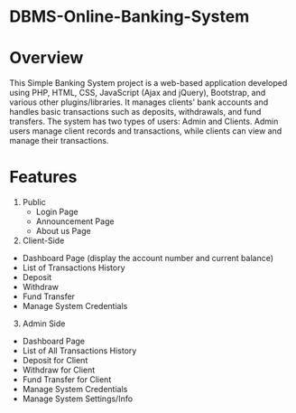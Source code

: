 # DBMS-Online-Banking-System
# Overview
This Simple Banking System project is a web-based application developed using PHP, HTML, CSS, JavaScript (Ajax and jQuery), Bootstrap, and various other plugins/libraries. It manages clients' bank accounts and handles basic transactions such as deposits, withdrawals, and fund transfers. The system has two types of users: Admin and Clients. Admin users manage client records and transactions, while clients can view and manage their transactions.
# Features
1. Public
   - Login Page
   - Announcement Page
   - About us Page
3. Client-Side
 - Dashboard Page (display the account number and current balance)
 - List of Transactions History
 - Deposit
 - Withdraw
 - Fund Transfer
 - Manage System Credentials

3. Admin Side
- Dashboard Page
- List of All Transactions History
- Deposit for Client
- Withdraw for Client
- Fund Transfer for Client
- Manage System Credentials
- Manage System Settings/Info
